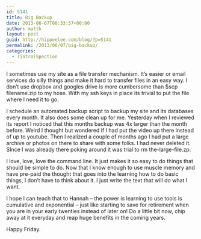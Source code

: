 ```yaml
---
id: 5141
title: Big Backup
date: 2013-06-07T08:33:57+00:00
author: matth
layout: post
guid: http://hippeelee.com/blog/?p=5141
permalink: /2013/06/07/big-backup/
categories:
  - (intro)Spection
---
```

I sometimes use my site as a file transfer mechanism. It&#8217;s easier or email services do silly things and make it hard to transfer files in an easy way. I don&#8217;t use dropbox and googles drive is more cumbersome than $scp filename.zip to my hose. With my ssh keys in place its trivial to put the file where I need it to go.

I schedule an automated backup script to backup my site and its databases every month. It also does some clean up for me. Yesterday when I reviewed its report I noticed that this months backup was 4x larger than the month before. Weird I thought but wondered if I had put the video up there instead of up to youtube. Then I realized a couple of months ago I had put a large archive or photos on there to share with some folks. I had never deleted it. SInce I was already there poking around it was trial to rm the-large-file.zp.

I love, love, love the command line. It just makes it so easy to do things that should be simple to do. Now that I know enough to use muscle memory and have pre-paid the thought that goes into the learning how to do basic things, I don&#8217;t have to think about it. I just write the text that will do what I want.

I hope I can teach that to Hannah &#8211; the power is learning to use tools is cumulative and exponential &#8211; just like starting to save for retirement when you are in your early twenties instead of later on! Do a little bit now, chip away at it everyday and reap huge benefits in the coming years.

Happy Friday.